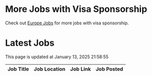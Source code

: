 # More Jobs with Visa Sponsorship

Check out [Europe Jobs](https://github.com/sureshparimi/europejobs#latest-jobs) for more jobs with visa sponsorship.

# Latest Jobs

This page is updated at January 13, 2025 21:58:55

| Job Title | Job Location | Job Link | Job Posted |
| --- | --- | --- | --- |
